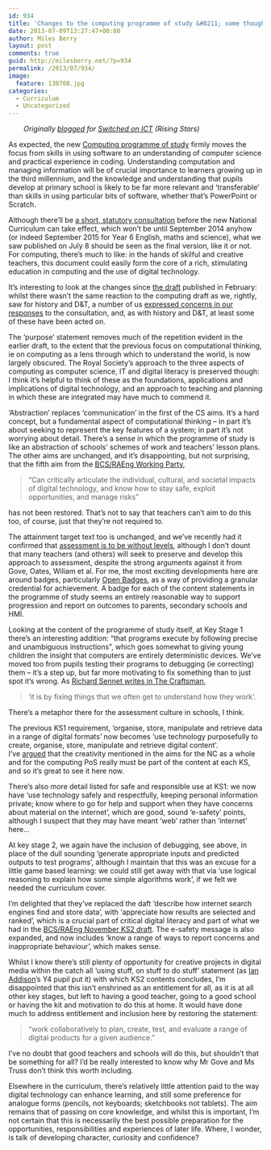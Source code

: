 ```yaml
---
id: 934
title: 'Changes to the computing programme of study &#8211; some thoughts'
date: 2013-07-09T13:27:47+00:00
author: Miles Berry
layout: post 
comments: true
guid: http://milesberry.net/?p=934
permalink: /2013/07/934/
image:
  feature: 130708.jpg
categories:
  - Curriculum
  - Uncategorized
---
```

<div id="wrapper">
  <p style="padding-left: 30px;">
    <em>Originally <a href="http://www.switchedonict.co.uk/miles-berry-reaction/">blogged</a> for <a href="http://www.switchedonict.co.uk">Switched on ICT</a> (Rising Stars)</em>
  </p>
  
  <p>
    As expected, the new <a href="https://dl.dropboxusercontent.com/u/8648376/comp2014final.pdf">Computing programme of study</a> firmly moves the focus from skills in using software to an understanding of computer science and practical experience in coding. Understanding computation and managing information will be of crucial importance to learners growing up in the third millennium, and the knowledge and understanding that pupils develop at primary school is likely to be far more relevant and ‘transferable’ than skills in using particular bits of software, whether that’s PowerPoint or Scratch.
  </p>
  
  <p>
    Although there’ll be <a href="https://www.gov.uk/government/consultations/national-curriculum-review-new-programmes-of-study-and-attainment-targets-from-september-2014">a short, statutory consultation</a> before the new National Curriculum can take effect, which won’t be until September 2014 anyhow (or indeed September 2015 for Year 6 English, maths and science), what we saw published on July 8 should be seen as the final version, like it or not. For computing, there’s much to like: in the hands of skilful and creative teachers, this document could easily form the core of a rich, stimulating education in computing and the use of digital technology.
  </p>
  
  <p>
    It’s interesting to look at the changes since <a href="http://bit.ly/comp2014">the draft</a> published in February: whilst there wasn’t the same reaction to the computing draft as we, rightly, saw for history and D&T, a number of us <a href="https://docs.google.com/document/d/1WUUvUeApuDePWozvgFhhPKLbi3QN4c4-Sr5NFxZD6es/edit?usp=sharing">expressed concerns in our responses</a> to the consultation, and, as with history and D&T, at least some of these have been acted on.
  </p>
  
  <p>
    The ‘purpose’ statement removes much of the repetition evident in the earlier draft, to the extent that the previous focus on computational thinking, ie on computing as a lens through which to understand the world, is now largely obscured. The Royal Society’s approach to the three aspects of computing as computer science, IT and digital literacy is preserved though: I think it’s helpful to think of these as the foundations, applications and implications of digital technology, and an approach to teaching and planning in which these are integrated may have much to commend it.
  </p>
  
  <p>
    ‘Abstraction’ replaces ‘communication’ in the first of the CS aims. It’s a hard concept, but a fundamental aspect of computational thinking &#8211; in part it’s about seeking to represent the key features of a system; in part it’s not worrying about detail. There’s a sense in which the programme of study is like an abstraction of schools’ schemes of work and teachers’ lesson plans. The other aims are unchanged, and it’s disappointing, but not surprising, that the fifth aim from the <a href="http://bit.ly/comp2014">BCS/RAEng Working Party</a>,
  </p>
  
  <blockquote>
    <p>
      “Can critically articulate the individual, cultural, and societal impacts of digital technology, and know how to stay safe, exploit opportunities, and manage risks”
    </p>
  </blockquote>
  
  <p>
    has not been restored. That’s not to say that teachers can’t aim to do this too, of course, just that they’re not required to.
  </p>
  
  <p>
    The attainment target text too is unchanged, and we’ve recently had it confirmed that <a href="http://www.education.gov.uk/a00225864">assessment is to be without levels</a>, although I don’t dount that many teachers (and others) will seek to preserve and develop this approach to assessment, despite the strong arguments against it from Gove, Oates, Wiliam et al. For me, the most exciting developments here are around badges, particularly <a href="http://openbadges.org/">Open Badges</a>, as a way of providing a granular credential for achievement. A badge for each of the content statements in the programme of study seems an entirely reasonable way to support progression and report on outcomes to parents, secondary schools and HMI.
  </p>
  
  <p>
    Looking at the content of the programme of study itself, at Key Stage 1 there’s an interesting addition: “that programs execute by following precise and unambiguous instructions”, which goes somewhat to giving young children the insight that computers are entirely deterministic devices. We’ve moved too from pupils testing their programs to debugging (ie correcting) them &#8211; it’s a step up, but far more motivating to fix something than to just spot it’s wrong. As <a href="http://books.google.co.uk/books?id=9f_WAAAAMAAJ&q=%22by+fixing+things+that+we+often+get+to+understand+how+they+work%22&redir_esc=y">Richard Sennet writes in The Craftsman</a>,
  </p>
  
  <blockquote>
    <p>
      ‘it is by fixing things that we often get to understand how they work’.
    </p>
  </blockquote>
  
  <p>
    There’s a metaphor there for the assessment culture in schools, I think.
  </p>
  
  <p>
    The previous KS1 requirement, ‘organise, store, manipulate and retrieve data in a range of digital formats’ now becomes ‘use technology purposefully to create, organise, store, manipulate and retrieve digital content’. I’ve <a href="http://milesberry.net/2013/02/the-new-computing-curriculum-some-thoughts/">argued</a> that the creativity mentioned in the aims for the NC as a whole and for the computing PoS really must be part of the content at each KS, and so it’s great to see it here now.
  </p>
  
  <p>
    There’s also more detail listed for safe and responsible use at KS1: we now have ‘use technology safely and respectfully, keeping personal information private; know where to go for help and support when they have concerns about material on the internet’, which are good, sound ‘e-safety’ points, although I suspect that they may have meant ‘web’ rather than ‘internet’ here…
  </p>
  
  <p>
    At key stage 2, we again have the inclusion of debugging, see above, in place of the dull sounding ‘generate appropriate inputs and predicted outputs to test programs’, although I maintain that this was an excuse for a little game based learning: we could still get away with that via ‘use logical reasoning to explain how some simple algorithms work’, if we felt we needed the curriculum cover.
  </p>
  
  <p>
    I’m delighted that they’ve replaced the daft ‘describe how internet search engines find and store data’, with ‘appreciate how results are selected and ranked’, which is a crucial part of critical digital literacy and part of what we had in the <a href="http://bit.ly/draftict">BCS/RAEng November KS2 draft</a>. The e-safety message is also expanded, and now includes ‘know a range of ways to report concerns and inappropriate behaviour’, which makes sense.
  </p>
  
  <p>
    Whilst I know there’s still plenty of opportunity for creative projects in digital media within the catch all ‘using stuff, on stuff to do stuff’ statement (as <a href="http://ianaddison.net/">Ian Addison</a>’s Y4 pupil put it) with which KS2 contents concludes, I’m disappointed that this isn’t enshrined as an entitlement for all, as it is at all other key stages, but left to having a good teacher, going to a good school or having the kit and motivation to do this at home. It would have done much to address entitlement and inclusion here by restoring the statement:
  </p>
  
  <blockquote>
    <p>
      “work collaboratively to plan, create, test, and evaluate a range of digital products for a given audience.”
    </p>
  </blockquote>
  
  <p>
    I’ve no doubt that good teachers and schools will do this, but shouldn’t that be something for all? I’d be really interested to know why Mr Gove and Ms Truss don’t think this worth including.
  </p>
  
  <p>
    Elsewhere in the curriculum, there’s relatively little attention paid to the way digital technology can enhance learning, and still some preference for analogue forms (pencils, not keyboards; sketchbooks not tablets). The aim remains that of passing on core knowledge, and whilst this is important, I’m not certain that this is necessarily the best possible preparation for the opportunities, responsibilities and experiences of later life. Where, I wonder, is talk of developing character, curiosity and confidence?
  </p>
  
  <p>
    &nbsp;
  </p>
</div>